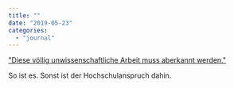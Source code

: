```yaml
---
title: ""
date: "2019-05-23"
categories: 
  - "journal"
---
```


["Diese völlig unwissenschaftliche Arbeit muss aberkannt werden."](https://derstandard.at/2000103654632/Affaere-um-rassistische-Bachelorarbeit-an-Grazer-FH-weitet-sich-aus)

So ist es. Sonst ist der Hochschulanspruch dahin.
